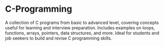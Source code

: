 # C-Programming
A collection of C programs from basic to advanced level, covering concepts useful for learning and interview preparation. Includes examples on loops, functions, arrays, pointers, data structures, and more. Ideal for students and job seekers to build and revise C programming skills.
